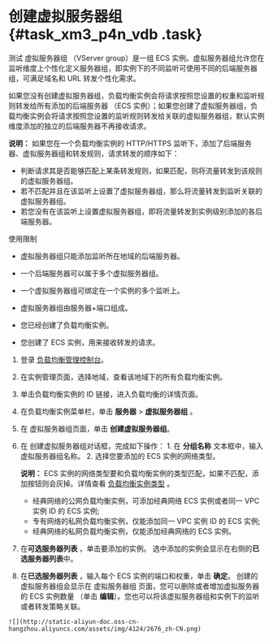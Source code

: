 # 创建虚拟服务器组 {#task_xm3_p4n_vdb .task}
测试
虚拟服务器组 （VServer group）是一组 ECS 实例。虚拟服务器组允许您在监听维度上个性化定义服务器组，即实例下的不同监听可使用不同的后端服务器组，可满足域名和 URL 转发个性化需求。

如果您没有创建虚拟服务器组，负载均衡实例会将请求按照您设置的权重和监听规则转发给所有添加的后端服务器 （ECS 实例）；如果您创建了虚拟服务器组，负载均衡实例会将请求按照您设置的监听规则转发给关联的虚拟服务器组，默认实例维度添加的独立的后端服务器不再接收请求。

**说明：** 如果您在一个负载均衡实例的 HTTP/HTTPS 监听下，添加了后端服务器、虚拟服务器组和转发规则，请求转发的顺序如下：

-   判断请求其是否能够匹配上某条转发规则，如果匹配，则将流量转发到该规则的虚拟服务器组。
-   若不匹配并且在该监听上设置了虚拟服务器组，那么将流量转发到监听关联的虚拟服务器组。
-   若您没有在该监听上设置虚拟服务器组，即将流量转发到实例级别添加的各后端服务器。

使用限制

-   虚拟服务器组只能添加监听所在地域的后端服务器。
-   一个后端服务器可以属于多个虚拟服务器组。
-   一个虚拟服务器组可绑定在一个实例的多个监听上。
-   虚拟服务器组由服务器+端口组成。

-   您已经创建了负载均衡实例。
-   您创建了 ECS 实例，用来接收转发的请求。

1.   登录 [负载均衡管理控制台](https://slbnew.console.aliyun.com/?spm=5176.2020520102.1002.d10slb.Nu53OX#/list/cn-hangzhou)。 
2.   在实例管理页面，选择地域，查看该地域下的所有负载均衡实例。 
3.   单击负载均衡实例的 ID 链接，进入负载均衡的详情页面。 
4.   在负载均衡实例菜单栏，单击 **服务器** \> **虚拟服务器组** 。 
5.   在 虚拟服务器组页面，单击 **创建虚拟服务器组**。 
6.   在 创建虚拟服务器组对话框，完成如下操作： 
    1.  在 **分组名称** 文本框中，输入虚拟服务器组名称。
    2.  选择您要添加的 ECS 实例的网络类型。

        **说明：** ECS 实例的网络类型要和负载均衡实例的类型匹配，如果不匹配，添加按钮则会灰掉。详情查看 [负载均衡实例类型](cn.zh-CN/用户指南/负载均衡实例/什么是负载均衡实例.md#) 。

        -   经典网络的公网负载均衡实例，可添加经典网络 ECS 实例或者同一 VPC 实例 ID 的 ECS 实例;
        -   专有网络的私网负载均衡实例，仅能添加同一 VPC 实例 ID 的 ECS 实例;
        -   经典网络的私网负载均衡实例，仅能添加经典网络的 ECS 实例。
7.   在**可选服务器列表** ，单击要添加的实例。 选中添加的实例会显示在右侧的**已选服务器列表**中。
8.   在**已选服务器列表** ，输入每个 ECS 实例的端口和权重，单击 **确定**。 创建的虚拟服务器组会显示在 虚拟服务器组 页面，您可以删除或者增加虚拟服务器的 ECS 实例数量 （单击 **编辑**）。您也可以将该虚拟服务器组和实例下的监听或者转发策略关联。

    ![](http://static-aliyun-doc.oss-cn-hangzhou.aliyuncs.com/assets/img/4124/2676_zh-CN.png)


